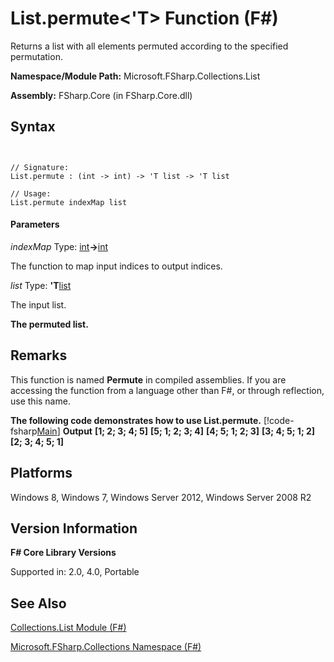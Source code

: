 # List.permute<'T> Function (F#)

Returns a list with all elements permuted according to the specified permutation.

**Namespace/Module Path:** Microsoft.FSharp.Collections.List

**Assembly:** FSharp.Core (in FSharp.Core.dll)


## Syntax


```


// Signature:
List.permute : (int -> int) -> 'T list -> 'T list

// Usage:
List.permute indexMap list

```



#### Parameters
*indexMap*
Type: [int](http://msdn.microsoft.com/en-us/library/025d5455-3622-4ea5-9573-3ecbd4ee1375)**-&gt;**[int](http://msdn.microsoft.com/en-us/library/025d5455-3622-4ea5-9573-3ecbd4ee1375)


The function to map input indices to output indices.


*list*
Type: **'T**[list](http://msdn.microsoft.com/en-us/library/c627b668-477b-4409-91ed-06d7f1b3e4a7)


The input list.



**The permuted list.**
## Remarks
This function is named **Permute** in compiled assemblies. If you are accessing the function from a language other than F#, or through reflection, use this name.

**The following code demonstrates how to use List.permute.**
[!code-fsharp[Main](snippets/fslists/snippet51.fs)]
**Output**
**[1; 2; 3; 4; 5]**
**[5; 1; 2; 3; 4]**
**[4; 5; 1; 2; 3]**
**[3; 4; 5; 1; 2]**
**[2; 3; 4; 5; 1]**
## Platforms
Windows 8, Windows 7, Windows Server 2012, Windows Server 2008 R2


## Version Information
**F# Core Library Versions**

Supported in: 2.0, 4.0, Portable




## See Also
[Collections.List Module &#40;F&#35;&#41;](Collections.List-Module-%28FSharp%29.md)

[Microsoft.FSharp.Collections Namespace &#40;F&#35;&#41;](Microsoft.FSharp.Collections-Namespace-%28FSharp%29.md)

